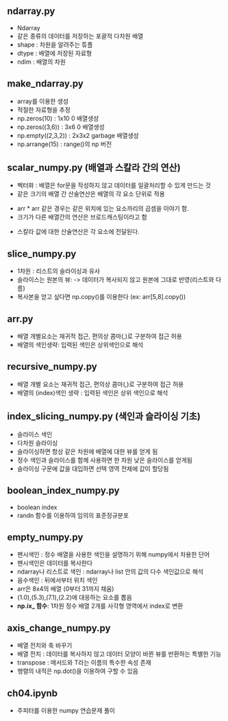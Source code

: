 ## ndarray.py
+ Ndarray
+ 같은 종류의 데이터를 저장하는 포괄적 다차원 배열
+ shape : 차원을 알려주는 튜플
+ dtype : 배열에 저장된 자료형
+ ndim : 배열의 차원

## make_ndarray.py
+ array를 이용한 생성
+ 적절한 자료형을 추정
+ np.zeros(10) : 1x10 0 배열생성
+ np.zeros((3,6)) : 3x6 0 배열생성
+ np.empty((2,3,2)) : 2x3x2 garbage 배열생성
+ np.arrange(15) : range()의 np 버전

## scalar_numpy.py (배열과 스칼라 간의 연산)
+ 벡터화 : 배열은 for문을 작성하지 않고 데이터를 일괄처리할 수 있게 만드는 것
+ 같은 크기의 배열 간 산술연산은 배열의 각 요소 단위로 적용
- arr * arr 같은 경우는 같은 위치에 있는 요소까리의 곱셈을 이야기 함.
- 크기가 다른 배열간의 연산은 브로드캐스팅이라고 함
+ 스칼라 값에 대한 산술연산은 각 요소에 전달된다.

## slice_numpy.py
+ 1차원 : 리스트의 슬라이싱과 유사
+ 슬라이스는 원본의 뷰:
-> 데이터가 복사되지 않고 원본에 그대로 반영(리스트와 다름)
+ 복사본을 얻고 싶다면 np.copy()를 이용한다  (ex:  arr[5,8].copy())

## arr.py
+ 배열 개별요소는 재귀적 접근, 편의상 콤마(,)로 구분하여 접근 허용
+ 배열의 색인생략: 입력된 색인은 상위색인으로 해석

## recursive_numpy.py
+ 배열 개별 요소는 재귀적 접근, 편의상 콤마(,)로 구분하여 접근 허용
+ 배열의 (index)색인 생략 : 입력된 색인은 상위 색인으로 해석

## index_slicing_numpy.py (색인과 슬라이싱 기초)
+ 슬라이스 색인
+ 다차원 슬라이싱
+ 슬라이싱하면 항상 같은 차원에 배열에 대한 뷰를 얻게 됨
+ 정수 색인과 슬라이스를 함께 사용하면 한 차원 낮은 슬라이스를 얻게됨
+ 슬라이싱 구문에 값을 대입하면 선택 영역 전체에 값이 할당됨

## boolean_index_numpy.py
+ boolean index
+ randn 함수를 이용하여 임의의 표준정규분포

## empty_numpy.py
+ 팬시색인 : 정수 배열을 사용한 색인을 설명하기 위해 numpy에서 차용한 단어
+ 팬시색인은 데이터를 복사한다
+ ndarray나 리스트로 색인 : ndarray나 list 안의 값의 다수 색인값으로 해석
+ 음수색인 : 뒤에서부터 위치 색인
+ arr은 8x4의 배열 (0부터 31까지 채움)
+ (1.0),(5.3),(7.1),(2.2)에 대응하는 요소를 뽑음
+ **np.ix_ 함수**: 1차원 정수 배열 2개를 사각형 영역에서 index로 변환

## axis_change_numpy.py
+ 배열 전치와 축 바꾸기
+ 배열 전치 : 데이터를 복사하지 않고 데이터 모양이 바뀐 뷰를 반환하는 특별한 기능
+ transpose : 메서드와 T라는 이름의 특수한 속성 존재
+ 행렬의 내적은 np.dot()을 이용하여 구할 수 있음

## ch04.ipynb
+ 주피터를 이용한 numpy 연습문제 풀이



